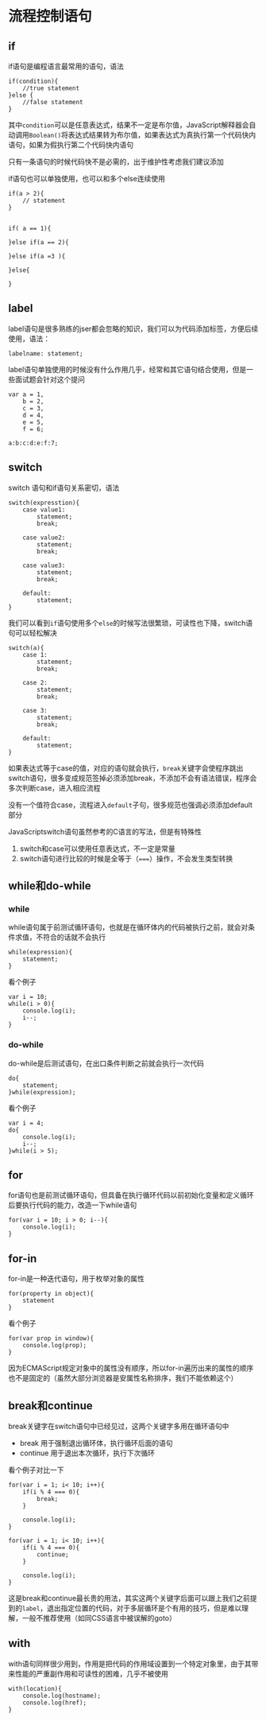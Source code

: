 # 流程控制语句

## if

if语句是编程语言最常用的语句，语法

	if(condition){
		//true statement
	}else {
		//false statement
	}
	
其中`condition`可以是任意表达式，结果不一定是布尔值，JavaScript解释器会自动调用`Boolean()`将表达式结果转为布尔值，如果表达式为真执行第一个代码快内语句，如果为假执行第二个代码快内语句

只有一条语句的时候代码快不是必需的，出于维护性考虑我们建议添加

if语句也可以单独使用，也可以和多个else连续使用

	if(a > 2){
		// statement
	}
	
	
	if( a == 1){
		
	}else if(a == 2){
	
	}else if(a =3 ){
	
	}else{
	
	}
	
## label

label语句是很多熟练的jser都会忽略的知识，我们可以为代码添加标签，方便后续使用，语法：

	labelname: statement;
	
label语句单独使用的时候没有什么作用几乎，经常和其它语句结合使用，但是一些面试题会针对这个提问

	var a = 1,
		b = 2,
		c = 3,
		d = 4,
		e = 5,
		f = 6;
	
	a:b:c:d:e:f:7;
	
## switch

switch 语句和if语句关系密切，语法

	switch(expresstion){
		case value1: 
			statement;
			break;
			
		case value2: 
			statement;
			break;
			
		case value3: 
			statement;
			break;
			
		default: 
			statement;
	}
	
我们可以看到`if`语句使用多个`else`的时候写法很繁琐，可读性也下降，switch语句可以轻松解决

	switch(a){
		case 1:
			statement;
			break;
	
		case 2:
			statement;
			break;
	
		case 3:
			statement;
			break;
	
		default: 
			statement;
	}
	
如果表达式等于case的值，对应的语句就会执行，`break`关键字会使程序跳出switch语句，很多变成规范签掉必须添加break，不添加不会有语法错误，程序会多次判断case，进入相应流程

没有一个值符合case，流程进入`default`子句，很多规范也强调必须添加default部分

JavaScriptswitch语句虽然参考的C语言的写法，但是有特殊性

1. switch和case可以使用任意表达式，不一定是常量
2. switch语句进行比较的时候是全等于（`===`）操作，不会发生类型转换

## while和do-while

### while

while语句属于前测试循环语句，也就是在循环体内的代码被执行之前，就会对条件求值，不符合的话就不会执行

	while(expression){
		statement;
	}


看个例子

	var i = 10;
	while(i > 0){
		console.log(i);
		i--;
	}
	
### do-while

do-while是后测试语句，在出口条件判断之前就会执行一次代码

	do{
		statement;
	}while(expression);
	
看个例子
	
	var i = 4;
	do{
		console.log(i);
		i--;
	}while(i > 5);
	
## for

for语句也是前测试循环语句，但具备在执行循环代码以前初始化变量和定义循环后要执行代码的能力，改造一下while语句

	for(var i = 10; i > 0; i--){
		console.log(i);
	}
	
## for-in

for-in是一种迭代语句，用于枚举对象的属性

	for(property in object){
		statement
	}
	
看个例子

	for(var prop in window){
		console.log(prop);
	}

因为ECMAScript规定对象中的属性没有顺序，所以for-in遍历出来的属性的顺序也不是固定的（虽然大部分浏览器是安属性名称排序，我们不能依赖这个）

## break和continue

break关键字在switch语句中已经见过，这两个关键字多用在循环语句中

* break 用于强制退出循环体，执行循环后面的语句
* continue 用于退出本次循环，执行下次循环

看个例子对比一下

	for(var i = 1; i< 10; i++){
		if(i % 4 === 0){
			break;
		}
		
		console.log(i);
	}
	
	for(var i = 1; i< 10; i++){
		if(i % 4 === 0){
			continue;
		}
		
		console.log(i);
	}
	
这是break和continue最长贵的用法，其实这两个关键字后面可以跟上我们之前提到的`label`，退出指定位置的代码，对于多层循环是个有用的技巧，但是难以理解，一般不推荐使用（如同CSS语言中被误解的goto）

## with

with语句同样很少用到，作用是把代码的作用域设置到一个特定对象里，由于其带来性能的严重副作用和可读性的困难，几乎不被使用

	with(location){
		console.log(hostname);
		console.log(href);
	}
	
